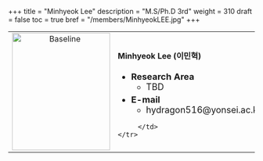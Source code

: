 +++
title = "Minhyeok Lee"
description = "M.S/Ph.D 3rd"
weight = 310
draft = false
toc = true
bref = "/members/MinhyeokLEE.jpg"
+++

<table>
    <tr>
       <td width="280" align="center" valign="top">
          <img alt="Baseline" width="200px" height="240" src="/members/MinhyeokLEE.jpg">
       </td>
       <td>
            <h4>Minhyeok Lee (이민혁)</h4>
            <ul class="member_info">
                <li style="font-size: 18px"><b>Research Area</b>
                    <ul class="interest">
                        <li style="margin-bottom: 5px">TBD</li>
                    </ul>
                </li>
                <li style="font-size: 18px"><b>E-mail</b>
                    <ul>
                        <li style="margin-bottom: 5px">hydragon516@yonsei.ac.kr</li>
                    </ul>
                </li>
            </ul>

         </td>
    </tr>
</table>